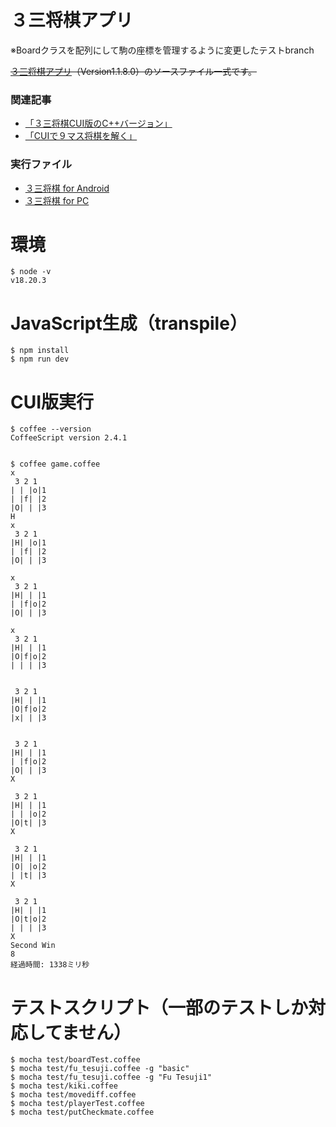 # ３三将棋アプリ
※Boardクラスを配列にして駒の座標を管理するように変更したテストbranch

~~[３三将棋アプリ](https://happyclam.booth.pm/items/6323599)（Version1.1.8.0）のソースファイル一式です。~~  


### 関連記事
* [「３三将棋CUI版のC++バージョン」](https://happyclam.github.io/software/2025-08-07/OOP)
* [「CUIで９マス将棋を解く」](https://happyclam.github.io/project/2018-06-30/9masushogi_solver)

### 実行ファイル
* [３三将棋 for Android](https://happyclam.booth.pm/items/6323599)
* [３三将棋 for PC](https://happyclam.github.io/shogi33simple/)  

# 環境
```
$ node -v
v18.20.3
```

# JavaScript生成（transpile）
```
$ npm install
$ npm run dev
```

# CUI版実行
```
$ coffee --version
CoffeeScript version 2.4.1


$ coffee game.coffee 
x
 3 2 1
| | |o|1
| |f| |2
|O| | |3
H
x
 3 2 1
|H| |o|1
| |f| |2
|O| | |3

x
 3 2 1
|H| | |1
| |f|o|2
|O| | |3

x
 3 2 1
|H| | |1
|O|f|o|2
| | | |3


 3 2 1
|H| | |1
|O|f|o|2
|x| | |3


 3 2 1
|H| | |1
| |f|o|2
|O| | |3
X

 3 2 1
|H| | |1
| | |o|2
|O|t| |3
X

 3 2 1
|H| | |1
|O| |o|2
| |t| |3
X

 3 2 1
|H| | |1
|O|t|o|2
| | | |3
X
Second Win
8
経過時間: 1338ミリ秒

```

# テストスクリプト（一部のテストしか対応してません）
```
$ mocha test/boardTest.coffee
$ mocha test/fu_tesuji.coffee -g "basic"
$ mocha test/fu_tesuji.coffee -g "Fu Tesuji1"
$ mocha test/kiki.coffee
$ mocha test/movediff.coffee
$ mocha test/playerTest.coffee
$ mocha test/putCheckmate.coffee

```

